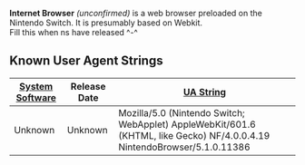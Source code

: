 <b>Internet Browser</b> *(unconfirmed)* is a web browser preloaded on
the Nintendo Switch. It is presumably based on Webkit.  
Fill this when ns have released
^-^

## Known User Agent Strings

| [System Software](System%20Software.md "wikilink") | Release Date | [UA String](https://www.wiiubru.com/forum/index.php?threads/possible-user-agent.101/)                                    |
| -------------------------------------------------- | ------------ | ------------------------------------------------------------------------------------------------------------------------ |
| Unknown                                            | Unknown      | Mozilla/5.0 (Nintendo Switch; WebApplet) AppleWebKit/601.6 (KHTML, like Gecko) NF/4.0.0.4.19 NintendoBrowser/5.1.0.11386 |
